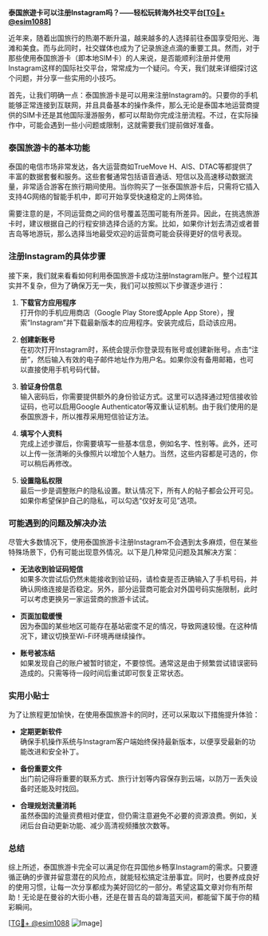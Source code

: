 **泰国旅遊卡可以注册Instagram吗？——轻松玩转海外社交平台[[TG💪+ @esim1088](https://t.me/s/esim1088)]**

近年来，随着出国旅行的热潮不断升温，越来越多的人选择前往泰国享受阳光、海滩和美食。而与此同时，社交媒体也成为了记录旅途点滴的重要工具。然而，对于那些使用泰国旅游卡（即本地SIM卡）的人来说，是否能顺利注册并使用Instagram这样的国际社交平台，常常成为一个疑问。今天，我们就来详细探讨这个问题，并分享一些实用的小技巧。

首先，让我们明确一点：泰国旅游卡是可以用来注册Instagram的。只要你的手机能够正常连接到互联网，并且具备基本的操作条件，那么无论是泰国本地运营商提供的SIM卡还是其他国际漫游服务，都可以帮助你完成注册流程。不过，在实际操作中，可能会遇到一些小问题或限制，这就需要我们提前做好准备。

### 泰国旅游卡的基本功能

泰国的电信市场非常发达，各大运营商如TrueMove H、AIS、DTAC等都提供了丰富的数据套餐和服务。这些套餐通常包括语音通话、短信以及高速移动数据流量，非常适合游客在旅行期间使用。当你购买了一张泰国旅游卡后，只需将它插入支持4G网络的智能手机中，即可开始享受快速稳定的上网体验。

需要注意的是，不同运营商之间的信号覆盖范围可能有所差异。因此，在挑选旅游卡时，建议根据自己的行程安排选择合适的方案。比如，如果你计划去清迈或者普吉岛等地游玩，那么选择当地最受欢迎的运营商可能会获得更好的信号表现。

### 注册Instagram的具体步骤

接下来，我们就来看看如何利用泰国旅游卡成功注册Instagram账户。整个过程其实并不复杂，但为了确保万无一失，我们可以按照以下步骤逐步进行：

1. **下载官方应用程序**  
   打开你的手机应用商店（Google Play Store或Apple App Store），搜索“Instagram”并下载最新版本的应用程序。安装完成后，启动该应用。

2. **创建新账号**  
   在初次打开Instagram时，系统会提示你登录现有账号或创建新账号。点击“注册”，然后输入有效的电子邮件地址作为用户名。如果你没有备用邮箱，也可以直接使用手机号码代替。

3. **验证身份信息**  
   输入密码后，你需要提供额外的身份验证方式。这里可以选择通过短信接收验证码，也可以启用Google Authenticator等双重认证机制。由于我们使用的是泰国旅游卡，所以推荐采用短信验证方法。

4. **填写个人资料**  
   完成上述步骤后，你需要填写一些基本信息，例如名字、性别等。此外，还可以上传一张清晰的头像照片以增加个人魅力。当然，这些内容都是可选的，你可以稍后再修改。

5. **设置隐私权限**  
   最后一步是调整账户的隐私设置。默认情况下，所有人的帖子都会公开可见。如果你希望保护自己的隐私，可以勾选“仅好友可见”选项。

### 可能遇到的问题及解决办法

尽管大多数情况下，使用泰国旅游卡注册Instagram不会遇到太多麻烦，但在某些特殊场景下，仍有可能出现意外情况。以下是几种常见问题及其解决方案：

- **无法收到验证码短信**  
  如果多次尝试后仍然未能接收到验证码，请检查是否正确输入了手机号码，并确认网络连接是否稳定。另外，部分运营商可能会对外国号码实施限制，此时可以考虑更换另一家运营商的旅游卡试试。

- **页面加载缓慢**  
  因为泰国的某些地区可能存在基站密度不足的情况，导致网速较慢。在这种情况下，建议切换至Wi-Fi环境再继续操作。

- **账号被冻结**  
  如果发现自己的账户被暂时锁定，不要惊慌。通常这是由于频繁尝试错误密码造成的。只需等待一段时间后重试即可恢复正常状态。

### 实用小贴士

为了让旅程更加愉快，在使用泰国旅游卡的同时，还可以采取以下措施提升体验：

- **定期更新软件**  
  确保手机操作系统与Instagram客户端始终保持最新版本，以便享受最新的功能改进和安全补丁。

- **备份重要文件**  
  出门前记得将重要的联系方式、旅行计划等内容保存到云端，以防万一丢失设备时还能及时找回。

- **合理规划流量消耗**  
  虽然泰国的流量资费相对便宜，但仍需注意避免不必要的资源浪费。例如，关闭后台自动更新功能、减少高清视频播放次数等。

### 总结

综上所述，泰国旅游卡完全可以满足你在异国他乡畅享Instagram的需求。只要遵循正确的步骤并留意潜在的风险点，就能轻松搞定注册事宜。同时，也要养成良好的使用习惯，让每一次分享都成为美好回忆的一部分。希望这篇文章对你有所帮助！无论是在曼谷的大街小巷，还是在普吉岛的碧海蓝天间，都能留下属于你的精彩瞬间。

[[TG💪+ @esim1088](https://t.me/s/esim1088) ![Image](https://i.postimg.cc/4NQfJmqS/Snipaste-2025-05-13-00-14-12.png)]